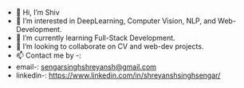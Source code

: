 - 👋 Hi, I’m Shiv
- 👀 I’m interested in DeepLearning, Computer Vision, NLP, and Web-Development.
- 🌱 I’m currently learning Full-Stack Development.
- 💞️ I’m looking to collaborate on CV and web-dev projects.
- 📫 Contact me by -:
- email-: sengarsinghshreyansh@gmail.com
- linkedin-: https://www.linkedin.com/in/shreyanshsinghsengar/

<!---
shregar1/shregar1 is a ✨ special ✨ repository because its `README.md` (this file) appears on your GitHub profile.
You can click the Preview link to take a look at your changes.
--->
